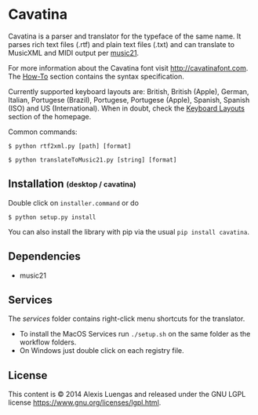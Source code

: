 Cavatina
========

Cavatina is a parser and translator for the typeface of the same name. It parses rich text files (.rtf) and plain text files (.txt) and can translate to MusicXML and MIDI output per [music21](https://github.com/cuthbertLab/music21).

For more information about the Cavatina font visit <http://cavatinafont.com>. The [How-To](http://cavatinafont.com/howto#docs) section contains the syntax specification.

Currently supported keyboard layouts are: British, British (Apple), German, Italian, Portugese (Brazil), Portugese, Portugese (Apple), Spanish, Spanish (ISO) and US (International). When in doubt, check the [Keyboard Layouts](http://cavatinafont.com/keyboard) section of the homepage.

Common commands:

    $ python rtf2xml.py [path] [format]

    $ python translateToMusic21.py [string] [format]

Installation <sub><sup>(desktop / cavatina)</sup><sub>
------------

Double click on ``installer.command`` or do

    $ python setup.py install

You can also install the library with pip via the usual ``pip install cavatina``.

Dependencies
------------

*  music21

Services
--------

The *services* folder contains right-click menu shortcuts for the translator.

* To install the MacOS Services run ``./setup.sh`` on the same folder as the workflow folders.
* On Windows just double click on each registry file.

License
-------

This content is &copy; 2014 Alexis Luengas and released under the GNU LGPL license <https://www.gnu.org/licenses/lgpl.html>.
